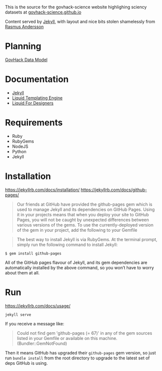 This is the source for the govhack-science website highlighing sciency datasets at [govhack-science.github.io](http://govhack-science.github.io)

Content served by [Jekyll](http://jekyllrb.com/docs/), with layout and nice bits stolen shamelessly from [Rasmus Andersson](https://github.com/rsms/rsms.github.com)



# Planning
[GovHack Data Model](https://www.lucidchart.com/documents/edit/d36186be-0c77-4e89-a735-6022a716566a)


# Documentation
- [Jekyll](https://jekyllrb.com/docs/github-pages/)
- [Liquid Templating Engine](https://shopify.github.io/liquid/)
- [Liquid For Designers](https://github.com/Shopify/liquid/wiki/Liquid-for-Designers)


# Requirements
- Ruby
- RubyGems
- NodeJS
- Python
- Jekyll

# Installation
https://jekyllrb.com/docs/installation/
https://jekyllrb.com/docs/github-pages/

> Our friends at GitHub have provided the github-pages gem which is used to manage Jekyll and its dependencies on GitHub Pages. Using it in your projects means that when you deploy your site to GitHub Pages, you will not be caught by unexpected differences between various versions of the gems. To use the currently-deployed version of the gem in your project, add the following to your Gemfile

> The best way to install Jekyll is via RubyGems. At the terminal prompt, simply run the following command to install Jekyll:

`$ gem install github-pages`

All of the GitHub pages flavour of Jekyll, and its gem dependencies are automatically installed by the above command, so you won’t have to worry about them at all.


# Run
https://jekyllrb.com/docs/usage/

`jekyll serve`

If you receive a message like:

> Could not find gem 'github-pages (= 67)' in any of the gem sources listed in your Gemfile or available on this machine. (Bundler::GemNotFound)

Then it means GitHub has upgraded their `github-pages` gem version, so just run `bundle install` from the root directory to upgrade to the latest set of deps GitHub is using.
